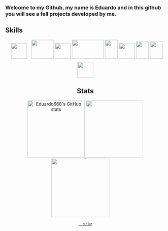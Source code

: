 ### Welcome to my Github, my name is Eduardo and in this github you will see a fell projects developed by me.

## Skills

  <div align="center">
    <img style="margin:10px" height=50 width=50  src="https://cdn.jsdelivr.net/gh/devicons/devicon/icons/java/java-original.svg" />
    <img height=60 width=70  src="https://spring.io/images/spring-logo-9146a4d3298760c2e7e49595184e1975.svg" />
    <img height=50 width=50  src="https://cdn.jsdelivr.net/gh/devicons/devicon/icons/postgresql/postgresql-original.svg" />
      <img height=60 width=100  src="https://cdn.cdnlogo.com/logos/d/8/docker.svg" />
      <img height=60 width=40  src="https://cdn.cdnlogo.com/logos/t/96/typescript.svg" />
    <img height=50 width=50  src="https://cdn.jsdelivr.net/gh/devicons/devicon/icons/javascript/javascript-original.svg" />
        <img height=55 width=40  src="https://eduardoportifolio.netlify.app/static/media/html-1.f318c8b1d5945fa9adc827ae94849cb1.svg" />
        <img height=55 width=40  src="https://eduardoportifolio.netlify.app/static/media/css-3.4e47c3122b8d2476a02f97dcfcb28640.svg" />
  <img height=50 width=50  src="https://cdn.jsdelivr.net/gh/devicons/devicon/icons/react/react-original.svg" />
      

## Stats

<div align="center">
    <a href="http://www.github.com/Eduardo668">
    <img height="180rem" src="https://github-readme-stats.vercel.app/api?username=Eduardo668&show_icons=true&hide=&count_private=true&title_color=6366f1&text_color=ffffff&icon_color=14b8a6&bg_color=101010&hide_border=true&show_icons=true"      alt="Eduardo668's GitHub stats" />
    </a>
    <img height="180rem" src="https://github-readme-stats.vercel.app/api/top-langs/?username=Eduardo668&hide=html,&title_color=6366f1&text_color=ffffff&icon_color=14b8a6&bg_color=111111&hide_border=true&layout=compact&show_icons=true" />
    <a href="http://www.github.com/Eduardo668">
      <img style="margin-right: 30px;" height="185rem" src="https://github-readme-streak-stats.herokuapp.com/?user=Eduardo668&stroke=f9f9f9&background=111111&ring=6366f1&fire=6366f1&currStreakNum=ffffff&currStreakLabel=6366f1&sideNums=ffffff&sideLabels=ffffff&dates=ffffff&hide_border=true" />
      
      </a>

</div>


